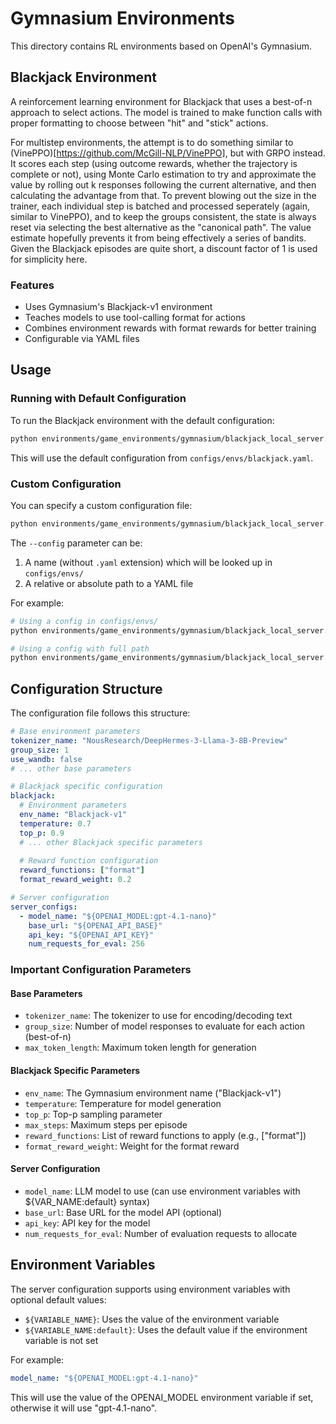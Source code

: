 # Gymnasium Environments

This directory contains RL environments based on OpenAI's Gymnasium.

## Blackjack Environment

A reinforcement learning environment for Blackjack that uses a best-of-n approach to select actions. The model is trained to make function calls with proper formatting to choose between "hit" and "stick" actions.

For multistep environments, the attempt is to do something similar to (VinePPO)[https://github.com/McGill-NLP/VinePPO], but with GRPO instead. It scores each step (using outcome rewards, whether the trajectory is complete or not), using Monte Carlo estimation to try and approximate the value by rolling out k responses following the current alternative, and then calculating the advantage from that. To prevent blowing
out the size in the trainer, each individual step is batched and processed seperately (again, similar to VinePPO), and to keep the groups consistent, the state is always reset via selecting the best alternative as the "canonical path". The value estimate hopefully prevents it from being effectively a series of bandits. Given the Blackjack episodes are quite short, a discount factor of 1 is used for simplicity here.

### Features

- Uses Gymnasium's Blackjack-v1 environment
- Teaches models to use tool-calling format for actions
- Combines environment rewards with format rewards for better training
- Configurable via YAML files

## Usage

### Running with Default Configuration

To run the Blackjack environment with the default configuration:

```bash
python environments/game_environments/gymnasium/blackjack_local_server.py
```

This will use the default configuration from `configs/envs/blackjack.yaml`.

### Custom Configuration

You can specify a custom configuration file:

```bash
python environments/game_environments/gymnasium/blackjack_local_server.py --config my_custom_config
```

The `--config` parameter can be:

1. A name (without `.yaml` extension) which will be looked up in `configs/envs/`
2. A relative or absolute path to a YAML file

For example:
```bash
# Using a config in configs/envs/
python environments/game_environments/gymnasium/blackjack_local_server.py --config blackjack_hard

# Using a config with full path
python environments/game_environments/gymnasium/blackjack_local_server.py --config /path/to/my/config.yaml
```

## Configuration Structure

The configuration file follows this structure:

```yaml
# Base environment parameters
tokenizer_name: "NousResearch/DeepHermes-3-Llama-3-8B-Preview"
group_size: 1
use_wandb: false
# ... other base parameters

# Blackjack specific configuration
blackjack:
  # Environment parameters
  env_name: "Blackjack-v1"
  temperature: 0.7
  top_p: 0.9
  # ... other Blackjack specific parameters
  
  # Reward function configuration
  reward_functions: ["format"]
  format_reward_weight: 0.2

# Server configuration
server_configs:
  - model_name: "${OPENAI_MODEL:gpt-4.1-nano}"
    base_url: "${OPENAI_API_BASE}"
    api_key: "${OPENAI_API_KEY}"
    num_requests_for_eval: 256
```

### Important Configuration Parameters

#### Base Parameters

- `tokenizer_name`: The tokenizer to use for encoding/decoding text
- `group_size`: Number of model responses to evaluate for each action (best-of-n)
- `max_token_length`: Maximum token length for generation

#### Blackjack Specific Parameters

- `env_name`: The Gymnasium environment name ("Blackjack-v1")
- `temperature`: Temperature for model generation
- `top_p`: Top-p sampling parameter
- `max_steps`: Maximum steps per episode
- `reward_functions`: List of reward functions to apply (e.g., ["format"])
- `format_reward_weight`: Weight for the format reward

#### Server Configuration

- `model_name`: LLM model to use (can use environment variables with ${VAR_NAME:default} syntax)
- `base_url`: Base URL for the model API (optional)
- `api_key`: API key for the model
- `num_requests_for_eval`: Number of evaluation requests to allocate

## Environment Variables

The server configuration supports using environment variables with optional default values:

- `${VARIABLE_NAME}`: Uses the value of the environment variable
- `${VARIABLE_NAME:default}`: Uses the default value if the environment variable is not set

For example:
```yaml
model_name: "${OPENAI_MODEL:gpt-4.1-nano}"
```

This will use the value of the OPENAI_MODEL environment variable if set, otherwise it will use "gpt-4.1-nano". 
